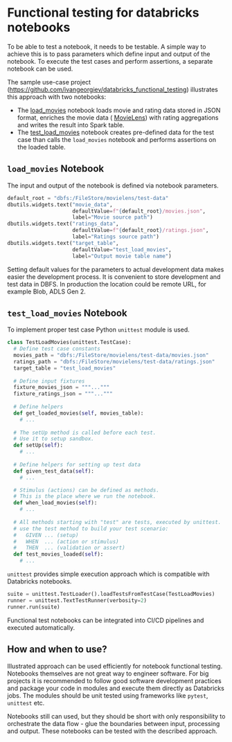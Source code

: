 # Functional testing for databricks notebooks

To be able to test a notebook, it needs to be testable. A simple way to achieve this is to pass parameters which define input and output of the notebook. To execute the test cases and perform assertions, a separate notebook can be used.

The sample use-case project (https://github.com/ivangeorgiev/databricks_functional_testing) illustrates this approach with two notebooks:

* The [load_movies](load_movies.ipynb) notebook loads movie and rating data stored in JSON format, enriches the movie data ( [MovieLens](https://grouplens.org/datasets/movielens/)) with rating aggregations and writes the result into Spark table.
* The [test_load_movies](test_load_movies.ipynb) notebook creates pre-defined data for the test case than calls the `load_movies` notebook and performs assertions on the loaded table.

## `load_movies` Notebook

The input and output of the notebook is defined via notebook parameters.

```python
default_root = "dbfs:/FileStore/movielens/test-data"
dbutils.widgets.text("movie_data", 
                     defaultValue=f"{default_root}/movies.json", 
                     label="Movie source path")
dbutils.widgets.text("ratings_data", 
                     defaultValue=f"{default_root}/ratings.json", 
                     label="Ratings source path")
dbutils.widgets.text("target_table",
                     defaultValue="test_load_movies",
                     label="Output movie table name")
```

Setting default values for the parameters to actual development data makes easier the development process. It is convenient to store development and test data in DBFS. In production the location could be remote URL, for example Blob, ADLS Gen 2.

## `test_load_movies` Notebook

To implement proper test case Python `unittest` module is used.

```python
class TestLoadMovies(unittest.TestCase):
  # Define test case constants
  movies_path = "dbfs:/FileStore/movielens/test-data/movies.json"
  ratings_path = "dbfs:/FileStore/movielens/test-data/ratings.json"
  target_table = "test_load_movies"
  
  # Define input fixtures
  fixture_movies_json = """..."""
  fixture_ratings_json = """..."""
    
  # Define helpers
  def get_loaded_movies(self, movies_table):
    # ...
  
  # The setUp method is called before each test.
  # Use it to setup sandbox.
  def setUp(self):
    # ...
  
  # Define helpers for setting up test data 
  def given_test_data(self):
    # ...

  # Stimulus (actions) can be defined as methods.
  # This is the place where we run the notebook.
  def when_load_movies(self):
    # ...
  
  # All methods starting with "test" are tests, executed by unittest.
  # use the test method to build your test scenario:
  #   GIVEN ... (setup)
  #   WHEN  ... (action or stimulus)
  #   THEN  ... (validation or assert)
  def test_movies_loaded(self):
    # ...
```



`unittest` provides simple execution approach which is compatible with Databricks notebooks.

```python
suite = unittest.TestLoader().loadTestsFromTestCase(TestLoadMovies)
runner = unittest.TextTestRunner(verbosity=2)
runner.run(suite)
```

Functional test notebooks can be integrated into CI/CD pipelines and executed automatically.

## How and when to use?

Illustrated approach can be used efficiently for notebook functional testing. Notebooks themselves are not great way to engineer software. For big projects it is recommended to follow good software development practices and package your code in modules and execute them directly as Databricks jobs. The modules should be unit tested using frameworks like `pytest`, `unittest` etc.

Notebooks still can used, but they should be short with only responsibility to orchestrate the data flow - glue the boundaries between input, processing and output. These notebooks can be tested with the described approach.



